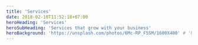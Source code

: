 ```yaml
---
title: 'Services'
date: 2018-02-10T11:52:18+07:00
heroHeading: 'Services'
heroSubHeading: 'Services that grow with your business'
heroBackground: 'https://unsplash.com/photos/6Mc-RP_F5SM/1600X400' # 'https://source.unsplash.com/eluzJSfkNCk/1600x400'
---
```

